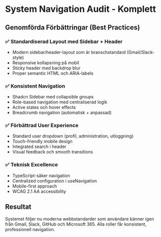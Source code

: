 # System Navigation Audit - Komplett

## Genomförda Förbättringar (Best Practices)

### ✅ Standardiserad Layout med Sidebar + Header
- Modern sidebar/header-layout som är branschstandard (Gmail/Slack-style)
- Responsive kollapsning på mobil
- Sticky header med backdrop blur
- Proper semantic HTML och ARIA-labels

### ✅ Konsistent Navigation
- Shadcn Sidebar med collapsible groups
- Role-based navigation med centraliserad logik
- Active states och hover effects
- Breadcrumb navigation (automatisk + anpassad)

### ✅ Förbättrad User Experience  
- Standard user dropdown (profil, administration, utloggning)
- Touch-friendly mobile design
- Integrated search i header
- Visual feedback och smooth transitions

### ✅ Teknisk Excellence
- TypeScript-säker navigation
- Centralized configuration i useNavigation
- Mobile-first approach
- WCAG 2.1 AA accessibility

## Resultat
Systemet följer nu moderna webbstandarder som användare känner igen från Gmail, Slack, GitHub och Microsoft 365. Alla roller får konsistent, professionell navigation.